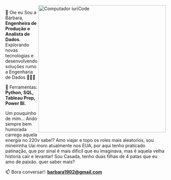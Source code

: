 <img src="https://raw.githubusercontent.com/MicaelliMedeiros/micaellimedeiros/master/image/computer-illustration.png" min-width="400px" max-width="400px" width="400px" align="right" alt="Computador iuriCode">

<p align="left"> 
 👋 Oie eu Sou a Bárbara,  <strong> Engenheira de Produção e Analista de Dados</strong>.<br>
  Explorando novas tecnologias e desenvolvendo soluções rumo a Engenharia de Dados 👩🏻‍🔧
</p>

<p align="left">
🔧 Ferramentas: <strong> Python, SQL, Tableau Prep, Power BI.</strong>
</p>

<p align="left">
Um pouquinho de mim...
Ando sempre bem humorada carrego aquela energia no 220v sabe!? 
Amo viajar e topo os roles mais aleatorios, sou mineirinha Uai moro atualmente nos EUA, por aqui tenho praticado patinação, que por sinal é mais dificil que eu imaginava, mas é aquela velha historia cair e levantar! Sou Casada, tenho duas filhas de 4 patas que eu amo de paixão. quer saber mais? 

📫 Bora conversar!:  **barbara1902@gmail.com**

</p>

